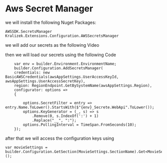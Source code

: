 Aws Secret Manager
==================
 we will install the following Nuget Packages:

    AWSSDK.SecretsManager
    Kralizek.Extensions.Configuration.AWSSecretsManager

we will add our secrets as the following Video 

then we will load our secrets using the following Code

        var env = builder.Environment.EnvironmentName;
        builder.Configuration.AddSecretsManager(
        credentials: new BasicAWSCredentials(awsAppSettings.UserAccessKeyId, awsAppSettings.UserAccessSecretKey),
        region: RegionEndpoint.GetBySystemName(awsAppSettings.Region),
        configurator: options =>
        {

            options.SecretFilter = entry => entry.Name.ToLower().StartsWith($"{env}_Secrete.WebApi".ToLower());
            options.KeyGenerator = (_, s) => s
                .Remove(0, s.IndexOf(':') + 1)
                .Replace("__", ":");
            options.PollingInterval = TimeSpan.FromSeconds(10);
        });

after that we will access the configuration keys using 

    var movieSettings = builder.Configuration.GetSection(MovieSettings.SectionName).Get<MovieSettings>();